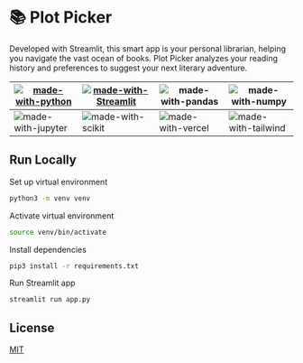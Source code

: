 # 📚 Plot Picker

Developed with Streamlit, this smart app is your personal librarian, helping you navigate the vast ocean of books. Plot Picker analyzes your reading history and preferences to suggest your next literary adventure.

| [![made-with-python](https://img.shields.io/badge/Python-FFD43B?style=for-the-badge&logo=python&logoColor=blue)](https://www.python.org/) | [![made-with-Streamlit](https://img.shields.io/badge/Streamlit-FF4B4B?style=for-the-badge&logo=Streamlit&logoColor=white)](https://www.djangoproject.com/start/) | ![made-with-pandas](https://img.shields.io/badge/Pandas-2C2D72?style=for-the-badge&logo=pandas&logoColor=white) | ![made-with-numpy](https://img.shields.io/badge/Numpy-777BB4?style=for-the-badge&logo=numpy&logoColor=white)                  |
| ----------------------------------------------------------------------------------------------------------------------------------------- | ---------------------------------------------------------------------------------------------------------------------------------------------------------------- | --------------------------------------------------------------------------------------------------------------- | ----------------------------------------------------------------------------------------------------------------------------- |
| ![made-with-jupyter](https://img.shields.io/badge/Jupyter-F37626.svg?&style=for-the-badge&logo=Jupyter&logoColor=white)                   | ![made-with-scikit](https://img.shields.io/badge/scikit_learn-F7931E?style=for-the-badge&logo=scikit-learn&logoColor=white)                                      | ![made-with-vercel](https://img.shields.io/badge/Vercel-000000?style=for-the-badge&logo=vercel&logoColor=white) | ![made-with-tailwind](https://img.shields.io/badge/Tailwind_CSS-38B2AC?style=for-the-badge&logo=tailwind-css&logoColor=white) |

## Run Locally

Set up virtual environment

```zsh
python3 -m venv venv
```

Activate virtual environment

```zsh
source venv/bin/activate
```

Install dependencies

```zsh
pip3 install -r requirements.txt
```

Run Streamlit app

```zsh
streamlit run app.py
```

## License

[MIT](https://choosealicense.com/licenses/mit/)

